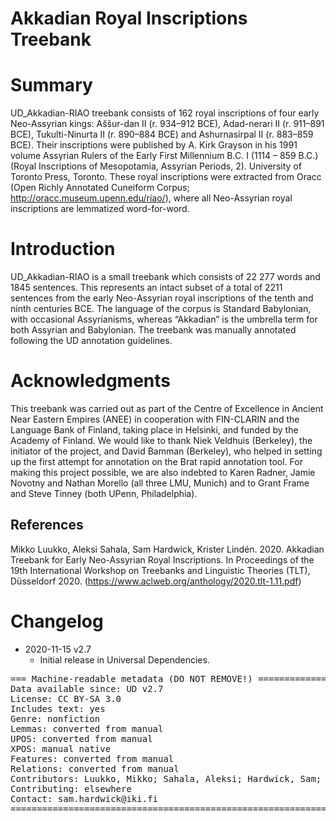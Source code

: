 # Akkadian Royal Inscriptions Treebank

# Summary
UD_Akkadian-RIAO treebank consists of 162 royal inscriptions of four early Neo-Assyrian kings: Aššur-dan II (r. 934–912 BCE), Adad-nerari II (r. 911–891 BCE), Tukulti-Ninurta II (r. 890–884 BCE) and Ashurnasirpal II (r. 883–859 BCE). Their inscriptions were published by A. Kirk Grayson in his 1991 volume Assyrian Rulers of the Early First Millennium B.C. I (1114 – 859 B.C.) (Royal Inscriptions of Mesopotamia, Assyrian Periods, 2). University of Toronto Press, Toronto. These royal inscriptions were extracted from Oracc (Open Richly Annotated Cuneiform Corpus; http://oracc.museum.upenn.edu/riao/), where all Neo-Assyrian royal inscriptions are lemmatized word-for-word.


# Introduction

UD_Akkadian-RIAO is a small treebank which consists of 22 277 words and 1845 sentences. This represents an intact subset of a total of 2211 sentences from the early Neo-Assyrian royal inscriptions  of the tenth and ninth centuries BCE. The language of the corpus is Standard Babylonian, with occasional Assyrianisms, whereas “Akkadian” is the umbrella term for both Assyrian and Babylonian. The treebank was manually annotated following the UD annotation guidelines.


# Acknowledgments

This treebank was carried out as part of the Centre of Excellence in Ancient Near Eastern Empires (ANEE) in cooperation with FIN-CLARIN and the Language Bank of Finland, taking place in Helsinki, and funded by the Academy of Finland. We would like to thank Niek Veldhuis (Berkeley), the initiator of the project, and David Bamman (Berkeley), who helped in setting up the first attempt for annotation on the Brat rapid annotation tool. For making this project possible, we are also indebted to Karen Radner, Jamie Novotny and Nathan Morello (all three LMU, Munich) and to Grant Frame and Steve Tinney (both UPenn, Philadelphia).

## References

Mikko Luukko, Aleksi Sahala, Sam Hardwick, Krister Lindén. 2020. Akkadian Treebank for Early Neo-Assyrian Royal Inscriptions. In Proceedings of the 19th International Workshop on Treebanks and Linguistic Theories (TLT), Düsseldorf 2020. (https://www.aclweb.org/anthology/2020.tlt-1.11.pdf)


# Changelog

* 2020-11-15 v2.7
  * Initial release in Universal Dependencies.

<pre>
=== Machine-readable metadata (DO NOT REMOVE!) ================================
Data available since: UD v2.7
License: CC BY-SA 3.0
Includes text: yes
Genre: nonfiction
Lemmas: converted from manual
UPOS: converted from manual
XPOS: manual native
Features: converted from manual
Relations: converted from manual
Contributors: Luukko, Mikko; Sahala, Aleksi; Hardwick, Sam; Lindén, Krister
Contributing: elsewhere
Contact: sam.hardwick@iki.fi
===============================================================================
</pre>
